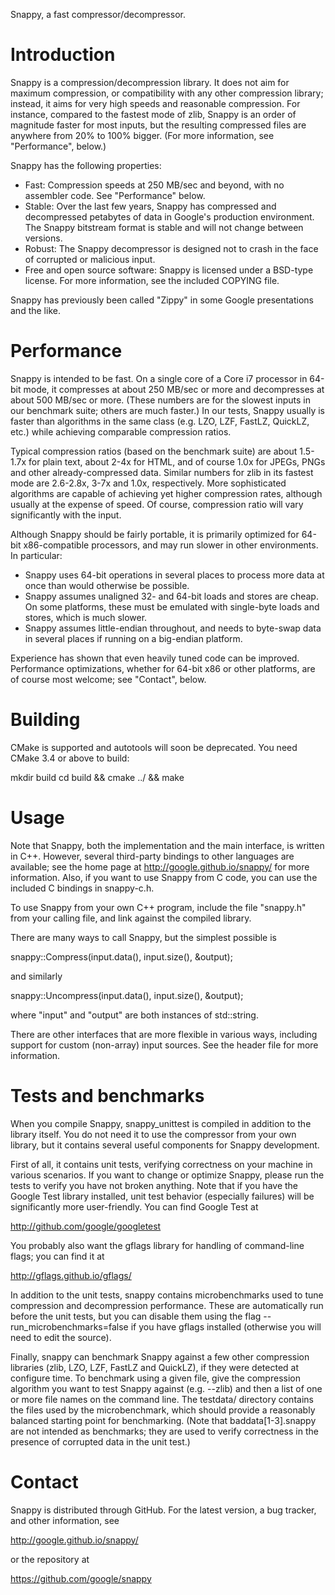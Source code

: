 Snappy, a fast compressor/decompressor.


Introduction
============

Snappy is a compression/decompression library. It does not aim for maximum
compression, or compatibility with any other compression library; instead,
it aims for very high speeds and reasonable compression. For instance,
compared to the fastest mode of zlib, Snappy is an order of magnitude faster
for most inputs, but the resulting compressed files are anywhere from 20% to
100% bigger. (For more information, see "Performance", below.)

Snappy has the following properties:

 * Fast: Compression speeds at 250 MB/sec and beyond, with no assembler code.
   See "Performance" below.
 * Stable: Over the last few years, Snappy has compressed and decompressed
   petabytes of data in Google's production environment. The Snappy bitstream
   format is stable and will not change between versions.
 * Robust: The Snappy decompressor is designed not to crash in the face of
   corrupted or malicious input.
 * Free and open source software: Snappy is licensed under a BSD-type license.
   For more information, see the included COPYING file.

Snappy has previously been called "Zippy" in some Google presentations
and the like.


Performance
===========

Snappy is intended to be fast. On a single core of a Core i7 processor
in 64-bit mode, it compresses at about 250 MB/sec or more and decompresses at
about 500 MB/sec or more. (These numbers are for the slowest inputs in our
benchmark suite; others are much faster.) In our tests, Snappy usually
is faster than algorithms in the same class (e.g. LZO, LZF, FastLZ, QuickLZ,
etc.) while achieving comparable compression ratios.

Typical compression ratios (based on the benchmark suite) are about 1.5-1.7x
for plain text, about 2-4x for HTML, and of course 1.0x for JPEGs, PNGs and
other already-compressed data. Similar numbers for zlib in its fastest mode
are 2.6-2.8x, 3-7x and 1.0x, respectively. More sophisticated algorithms are
capable of achieving yet higher compression rates, although usually at the
expense of speed. Of course, compression ratio will vary significantly with
the input.

Although Snappy should be fairly portable, it is primarily optimized
for 64-bit x86-compatible processors, and may run slower in other environments.
In particular:

 - Snappy uses 64-bit operations in several places to process more data at
   once than would otherwise be possible.
 - Snappy assumes unaligned 32- and 64-bit loads and stores are cheap.
   On some platforms, these must be emulated with single-byte loads 
   and stores, which is much slower.
 - Snappy assumes little-endian throughout, and needs to byte-swap data in
   several places if running on a big-endian platform.

Experience has shown that even heavily tuned code can be improved.
Performance optimizations, whether for 64-bit x86 or other platforms,
are of course most welcome; see "Contact", below.


Building
========

CMake is supported and autotools will soon be deprecated.
You need CMake 3.4 or above to build:

  mkdir build
  cd build && cmake ../ && make


Usage
=====

Note that Snappy, both the implementation and the main interface,
is written in C++. However, several third-party bindings to other languages
are available; see the home page at http://google.github.io/snappy/
for more information. Also, if you want to use Snappy from C code, you can
use the included C bindings in snappy-c.h.

To use Snappy from your own C++ program, include the file "snappy.h" from
your calling file, and link against the compiled library.

There are many ways to call Snappy, but the simplest possible is

  snappy::Compress(input.data(), input.size(), &output);

and similarly

  snappy::Uncompress(input.data(), input.size(), &output);

where "input" and "output" are both instances of std::string.

There are other interfaces that are more flexible in various ways, including
support for custom (non-array) input sources. See the header file for more
information.


Tests and benchmarks
====================

When you compile Snappy, snappy_unittest is compiled in addition to the
library itself. You do not need it to use the compressor from your own library,
but it contains several useful components for Snappy development.

First of all, it contains unit tests, verifying correctness on your machine in
various scenarios. If you want to change or optimize Snappy, please run the
tests to verify you have not broken anything. Note that if you have the
Google Test library installed, unit test behavior (especially failures) will be
significantly more user-friendly. You can find Google Test at

  http://github.com/google/googletest

You probably also want the gflags library for handling of command-line flags;
you can find it at

  http://gflags.github.io/gflags/

In addition to the unit tests, snappy contains microbenchmarks used to
tune compression and decompression performance. These are automatically run
before the unit tests, but you can disable them using the flag
--run_microbenchmarks=false if you have gflags installed (otherwise you will
need to edit the source).

Finally, snappy can benchmark Snappy against a few other compression libraries
(zlib, LZO, LZF, FastLZ and QuickLZ), if they were detected at configure time.
To benchmark using a given file, give the compression algorithm you want to test
Snappy against (e.g. --zlib) and then a list of one or more file names on the
command line. The testdata/ directory contains the files used by the
microbenchmark, which should provide a reasonably balanced starting point for
benchmarking. (Note that baddata[1-3].snappy are not intended as benchmarks; they
are used to verify correctness in the presence of corrupted data in the unit
test.)


Contact
=======

Snappy is distributed through GitHub. For the latest version, a bug tracker,
and other information, see

  http://google.github.io/snappy/

or the repository at

  https://github.com/google/snappy

